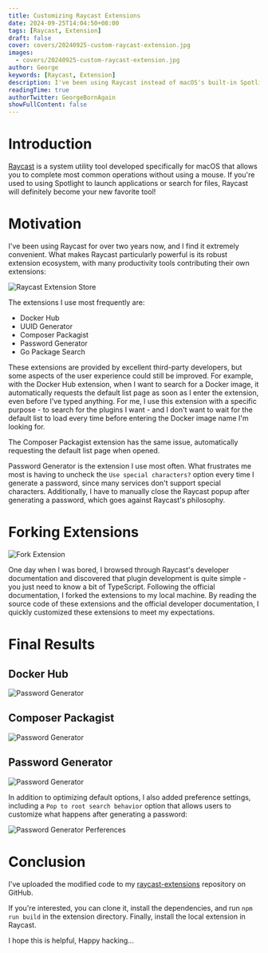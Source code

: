 ```yaml
---
title: Customizing Raycast Extensions
date: 2024-09-25T14:04:50+08:00
tags: [Raycast, Extension]
draft: false
cover: covers/20240925-custom-raycast-extension.jpg
images:
  - covers/20240925-custom-raycast-extension.jpg
author: George
keywords: [Raycast, Extension]
description: I've been using Raycast instead of macOS's built-in Spotlight for two years now. Recently, I decided to optimize some of my frequently used Raycast extensions...
readingTime: true
authorTwitter: GeorgeBornAgain
showFullContent: false
---
```


# Introduction

[Raycast](https://www.raycast.com/) is a system utility tool developed specifically for macOS that allows you to complete most common operations without using a mouse. If you're used to using Spotlight to launch applications or search for files, Raycast will definitely become your new favorite tool!

# Motivation

I've been using Raycast for over two years now, and I find it extremely convenient. What makes Raycast particularly powerful is its robust extension ecosystem, with many productivity tools contributing their own extensions:

![Raycast Extension Store](/article/20240925-raycast-store.png)

The extensions I use most frequently are:

* Docker Hub
* UUID Generator
* Composer Packagist
* Password Generator
* Go Package Search

These extensions are provided by excellent third-party developers, but some aspects of the user experience could still be improved. For example, with the Docker Hub extension, when I want to search for a Docker image, it automatically requests the default list page as soon as I enter the extension, even before I've typed anything. For me, I use this extension with a specific purpose - to search for the plugins I want - and I don't want to wait for the default list to load every time before entering the Docker image name I'm looking for.

The Composer Packagist extension has the same issue, automatically requesting the default list page when opened.

Password Generator is the extension I use most often. What frustrates me most is having to uncheck the `Use special characters?` option every time I generate a password, since many services don't support special characters. Additionally, I have to manually close the Raycast popup after generating a password, which goes against Raycast's philosophy.

# Forking Extensions

![Fork Extension](/article/20240925-fork-extension.png)

One day when I was bored, I browsed through Raycast's developer documentation and discovered that plugin development is quite simple - you just need to know a bit of TypeScript. Following the official documentation, I forked the extensions to my local machine. By reading the source code of these extensions and the official developer documentation, I quickly customized these extensions to meet my expectations.

# Final Results

## Docker Hub

![Password Generator](/article/20240925-docker-hub-extension.gif)

## Composer Packagist
![Password Generator](/article/20240925-composer-packagist-extension.gif)

## Password Generator
![Password Generator](/article/20240925-password-generator-extension.gif)

In addition to optimizing default options, I also added preference settings, including a `Pop to root search behavior` option that allows users to customize what happens after generating a password:

![Password Generator Perferences](/article/20240925-password-generator-settings.png)

# Conclusion

I've uploaded the modified code to my [raycast-extensions](https://github.com/betterde/raycast-extensions) repository on GitHub.

If you're interested, you can clone it, install the dependencies, and run `npm run build` in the extension directory. Finally, install the local extension in Raycast.

I hope this is helpful, Happy hacking...